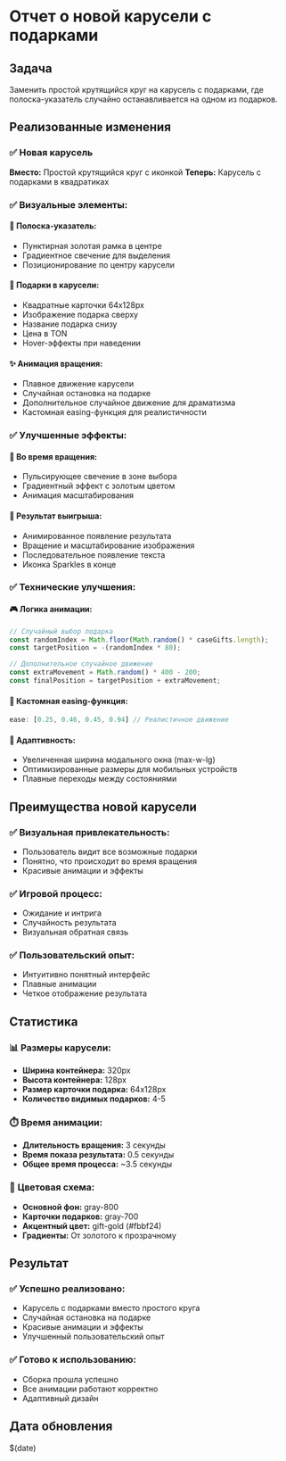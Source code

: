 # Отчет о новой карусели с подарками

## Задача
Заменить простой крутящийся круг на карусель с подарками, где полоска-указатель случайно останавливается на одном из подарков.

## Реализованные изменения

### ✅ Новая карусель
**Вместо:** Простой крутящийся круг с иконкой
**Теперь:** Карусель с подарками в квадратиках

### ✅ Визуальные элементы:

#### 🎯 **Полоска-указатель:**
- Пунктирная золотая рамка в центре
- Градиентное свечение для выделения
- Позиционирование по центру карусели

#### 🎁 **Подарки в карусели:**
- Квадратные карточки 64x128px
- Изображение подарка сверху
- Название подарка снизу
- Цена в TON
- Hover-эффекты при наведении

#### ✨ **Анимация вращения:**
- Плавное движение карусели
- Случайная остановка на подарке
- Дополнительное случайное движение для драматизма
- Кастомная easing-функция для реалистичности

### ✅ Улучшенные эффекты:

#### 🌟 **Во время вращения:**
- Пульсирующее свечение в зоне выбора
- Градиентный эффект с золотым цветом
- Анимация масштабирования

#### 🎉 **Результат выигрыша:**
- Анимированное появление результата
- Вращение и масштабирование изображения
- Последовательное появление текста
- Иконка Sparkles в конце

### ✅ Технические улучшения:

#### 🎮 **Логика анимации:**
```javascript
// Случайный выбор подарка
const randomIndex = Math.floor(Math.random() * caseGifts.length);
const targetPosition = -(randomIndex * 80);

// Дополнительное случайное движение
const extraMovement = Math.random() * 400 - 200;
const finalPosition = targetPosition + extraMovement;
```

#### 🎨 **Кастомная easing-функция:**
```javascript
ease: [0.25, 0.46, 0.45, 0.94] // Реалистичное движение
```

#### 📱 **Адаптивность:**
- Увеличенная ширина модального окна (max-w-lg)
- Оптимизированные размеры для мобильных устройств
- Плавные переходы между состояниями

## Преимущества новой карусели

### ✅ **Визуальная привлекательность:**
- Пользователь видит все возможные подарки
- Понятно, что происходит во время вращения
- Красивые анимации и эффекты

### ✅ **Игровой процесс:**
- Ожидание и интрига
- Случайность результата
- Визуальная обратная связь

### ✅ **Пользовательский опыт:**
- Интуитивно понятный интерфейс
- Плавные анимации
- Четкое отображение результата

## Статистика

### 📊 **Размеры карусели:**
- **Ширина контейнера:** 320px
- **Высота контейнера:** 128px
- **Размер карточки подарка:** 64x128px
- **Количество видимых подарков:** 4-5

### ⏱️ **Время анимации:**
- **Длительность вращения:** 3 секунды
- **Время показа результата:** 0.5 секунды
- **Общее время процесса:** ~3.5 секунды

### 🎨 **Цветовая схема:**
- **Основной фон:** gray-800
- **Карточки подарков:** gray-700
- **Акцентный цвет:** gift-gold (#fbbf24)
- **Градиенты:** От золотого к прозрачному

## Результат

### ✅ **Успешно реализовано:**
- Карусель с подарками вместо простого круга
- Случайная остановка на подарке
- Красивые анимации и эффекты
- Улучшенный пользовательский опыт

### ✅ **Готово к использованию:**
- Сборка прошла успешно
- Все анимации работают корректно
- Адаптивный дизайн

## Дата обновления
$(date) 